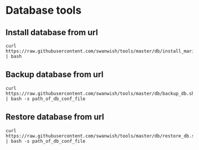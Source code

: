 # Database tools

## Install database from url

    curl https://raw.githubusercontent.com/swanwish/tools/master/db/install_mariadb.sh | bash

## Backup database from url

	curl https://raw.githubusercontent.com/swanwish/tools/master/db/backup_db.sh | bash -s path_of_db_conf_file
	
## Restore database from url

    curl https://raw.githubusercontent.com/swanwish/tools/master/db/restore_db.sh | bash -s path_of_db_conf_file

